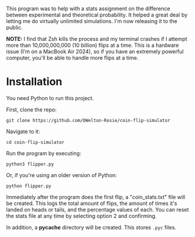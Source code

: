 This program was to help with a stats assignment on the difference between experimental and theoretical probability. It helped a great deal by letting me do virtually unlimited simulations. I'm now releasing it to the public. 

<strong>NOTE:</strong> I find that Zsh kills the process and my terminal crashes if I attempt more than 10,000,000,000 (10 billion) flips at a time. 
This is a hardware issue (I'm on a MacBook Air 2024), so if you have an extremely powerful computer, you'll be able to handle more flips at a time.

# Installation
You need Python to run this project.

First, clone the repo:
```
git clone https://github.com/OWelton-Rosie/coin-flip-simulator
```

Navigate to it:
```
cd coin-flip-simulator
```

Run the program by executing:
```
python3 flipper.py
```

Or, if you're using an older version of Python:
```
python flipper.py
```

Immediately after the program does the first flip, a "coin_stats.txt" file will be created. This logs the total amount of flips, the amount of times it's landed on heads or tails, and the percentage values of each. You can reset the stats file at any time by selecting option 2 and confirming. 

In addition, a __pycache__ directory will be created. This stores `.pyc` files.
